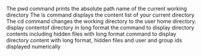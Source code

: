 The pwd command prints the absolute path name of the current working directory
The ls command displays the content list of your current directory
The cd command changes the working directory to the user home directory.
display contentof directory in long format
the command to display directory contents including hidden files with long format
command to display directory content with long format, hidden files and user and group ids displayed numerically
